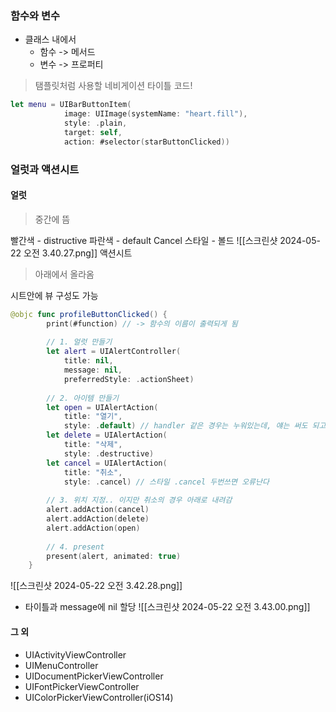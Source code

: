 ### 함수와 변수

- 클래스 내에서
	- 함수 -> 메서드
	- 변수 -> 프로퍼티

> 탬플릿처럼 사용할 네비게이션 타이틀 코드!

```swift
let menu = UIBarButtonItem(
            image: UIImage(systemName: "heart.fill"),
            style: .plain,
            target: self,
            action: #selector(starButtonClicked))
```

### 얼럿과 액션시트

#### 얼럿
> 중간에 뜸

빨간색 - distructive
파란색 - default
Cancel 스타일 - 볼드
![[스크린샷 2024-05-22 오전 3.40.27.png]]
액션시트
> 아래에서 올라옴

시트안에 뷰 구성도 가능

```swift
@objc func profileButtonClicked() {
        print(#function) // -> 함수의 이름이 출력되게 됨
        
        // 1. 얼럿 만들기
        let alert = UIAlertController(
            title: nil,
            message: nil,
            preferredStyle: .actionSheet)
        
        // 2. 아이템 만들기
        let open = UIAlertAction(
            title: "열기",
            style: .default) // handler 같은 경우는 누워있는데, 얘는 써도 되고 안 써도 되어서 그렇다
        let delete = UIAlertAction(
            title: "삭제",
            style: .destructive)
        let cancel = UIAlertAction(
            title: "취소",
            style: .cancel) // 스타일 .cancel 두번쓰면 오류난다
        
        // 3. 위치 지정.. 이지만 취소의 경우 아래로 내려감
        alert.addAction(cancel)
        alert.addAction(delete)
        alert.addAction(open)
        
        // 4. present
        present(alert, animated: true)
    }
```
![[스크린샷 2024-05-22 오전 3.42.28.png]]
- 타이틀과 message에 nil 할당
![[스크린샷 2024-05-22 오전 3.43.00.png]]

#### 그 외
- UIActivityViewController
- UIMenuController
- UIDocumentPickerViewController
- UIFontPickerViewController
- UIColorPickerViewController(iOS14)